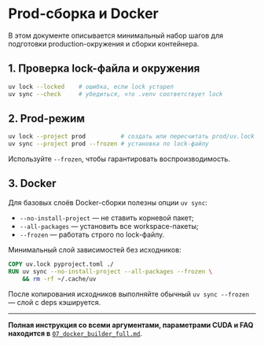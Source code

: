 # Prod-сборка и Docker

В этом документе описывается минимальный набор шагов для подготовки production-окружения и сборки контейнера.

## 1. Проверка lock-файла и окружения

```bash
uv lock --locked    # ошибка, если lock устарел
uv sync --check     # убедиться, что .venv соответствует lock
```

## 2. Prod-режим

```bash
uv lock --project prod          # создать или пересчитать prod/uv.lock
uv sync --project prod --frozen # установка по lock-файлу
```

Используйте `--frozen`, чтобы гарантировать воспроизводимость.

## 3. Docker

Для базовых слоёв Docker-сборки полезны опции `uv sync`:

- `--no-install-project` — не ставить корневой пакет;
- `--all-packages` — установить все workspace-пакеты;
- `--frozen` — работать строго по lock-файлу.

Минимальный слой зависимостей без исходников:

```Dockerfile
COPY uv.lock pyproject.toml ./
RUN uv sync --no-install-project --all-packages --frozen \
    && rm -rf ~/.cache/uv
```

После копирования исходников выполняйте обычный `uv sync --frozen` — слой с deps кэшируется.

______________________________________________________________________

**Полная инструкция со всеми аргументами, параметрами CUDA и FAQ находится в** [`07_docker_builder_full.md`](07_docker_builder_full.md).
